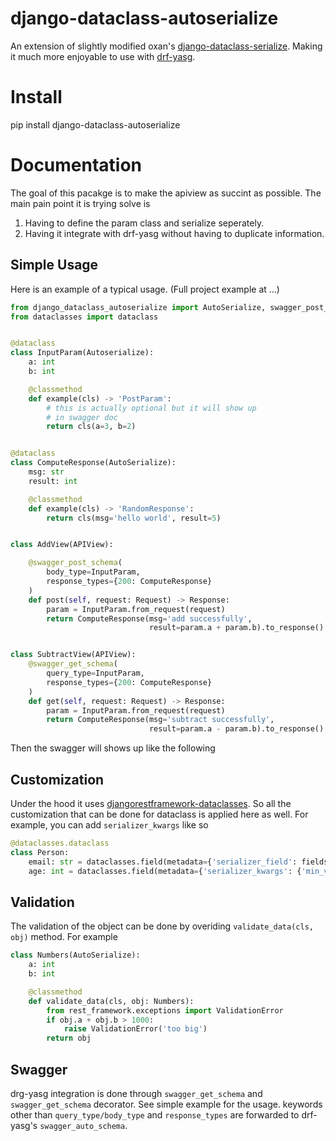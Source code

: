 # django-dataclass-autoserialize

An extension of slightly modified
oxan's [django-dataclass-serialize](https://github.com/oxan/djangorestframework-dataclasses). Making it much more
enjoyable to use with [drf-yasg](https://github.com/axnsan12/drf-yasg).

# Install

pip install django-dataclass-autoserialize

# Documentation

The goal of this pacakge is to make the apiview as succint as possible. The main pain point it is trying solve is

1) Having to define the param class and serialize seperately.
2) Having it integrate with drf-yasg without having to duplicate information.

## Simple Usage

Here is an example of a typical usage. (Full project example at ...)

```python
from django_dataclass_autoserialize import AutoSerialize, swagger_post_schema, swagger_get_schema
from dataclasses import dataclass


@dataclass
class InputParam(Autoserialize):
    a: int
    b: int

    @classmethod
    def example(cls) -> 'PostParam':
        # this is actually optional but it will show up
        # in swagger doc
        return cls(a=3, b=2)


@dataclass
class ComputeResponse(AutoSerialize):
    msg: str
    result: int

    @classmethod
    def example(cls) -> 'RandomResponse':
        return cls(msg='hello world', result=5)


class AddView(APIView):

    @swagger_post_schema(
        body_type=InputParam,
        response_types={200: ComputeResponse}
    )
    def post(self, request: Request) -> Response:
        param = InputParam.from_request(request)
        return ComputeResponse(msg='add successfully',
                               result=param.a + param.b).to_response()


class SubtractView(APIView):
    @swagger_get_schema(
        query_type=InputParam,
        response_types={200: ComputeResponse}
    )
    def get(self, request: Request) -> Response:
        param = InputParam.from_request(request)
        return ComputeResponse(msg='subtract successfully',
                               result=param.a - param.b).to_response()

```

Then the swagger will shows up like the following

## Customization

Under the hood it uses [djangorestframework-dataclasses](https://github.com/oxan/djangorestframework-dataclasses). So
all the customization that can be done for dataclass is applied here as well. For example, you can
add `serializer_kwargs` like so

```python
@dataclasses.dataclass
class Person:
    email: str = dataclasses.field(metadata={'serializer_field': fields.EmailField()})
    age: int = dataclasses.field(metadata={'serializer_kwargs': {'min_value': 0}})
```

## Validation

The validation of the object can be done by overiding 
`validate_data(cls, obj)` method. For example
```python
class Numbers(AutoSerialize):
    a: int
    b: int

    @classmethod
    def validate_data(cls, obj: Numbers):
        from rest_framework.exceptions import ValidationError
        if obj.a + obj.b > 1000:
            raise ValidationError('too big')
        return obj
```

## Swagger

drg-yasg integration is done through `swagger_get_schema` and `swagger_get_schema`
decorator. See simple example for the usage. keywords other than `query_type/body_type` and `response_types`
are forwarded to drf-yasg's `swagger_auto_schema`.
